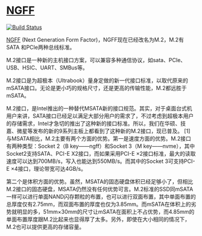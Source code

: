 ﻿# [NGFF](https://doc.stops.top/ngff)

[![Build Status](https://github.com/sto-pi/NGFF/workflows/kicad/badge.svg)](https://github.com/sto-pi/NGFF/actions/workflows/kicad.yml)

[NGFF](https://doc.stops.top/ngff) (Next Generation Form Factor)，NGFF现在已经改名为M.2，M.2有SATA 和PCIe两种总线标准。

M.2接口是一种新的主机接口方案，可以兼容多种通信协议，如sata、PCIe、USB、HSIC、UART、SMBus等。

M.2接口是为超极本（Ultrabook）量身定做的新一代接口标准，以取代原来的mSATA接口。无论是更小巧的规格尺寸，还是更高的传输性能，M.2都远胜于mSATA。

M.2接口，是Intel推出的一种替代MSATA新的接口规范。其实，对于桌面台式机用户来讲，SATA接口已经足以满足大部分用户的需求了，不过考虑到超极本用户的存储需求，Intel才急切的推出了这种新的接口标准。所以，我们在华硕、技嘉、微星等发布的新的9系列主板上都看到了这种新的M.2接口，现已普及。 [1]
与MSATA相比，M.2主要有两个方面的优势。第一是速度方面的优势。M.2接口有两种类型：Socket 2（B key——ngff）和Socket 3（M key——nvme），其中Socket2支持SATA、PCI-E X2接口，而如果采用PCI-E ×2接口标准，最大的读取速度可以达到700MB/s，写入也能达到550MB/s。而其中的Socket 3可支持PCI-E ×4接口，理论带宽可达4GB/s。

第二个是体积方面的优势。虽然，MSATA的固态硬盘体积已经足够小了，但相比M.2接口的固态硬盘，MSATA仍然没有任何优势可言。M.2标准的SSD同mSATA一样可以进行单面NAND闪存颗粒的布置，也可以进行双面布置，其中单面布置的总厚度仅有2.75mm，而双面布置的厚度也仅为3.85mm。而mSATA在体积上的劣势就明显的多，51mm×30mm的尺寸让mSATA在面积上不占优势，而4.85mm的单面布置厚度跟M.2比起来也显得厚了太多。另外，即使在大小相同的情况下，M.2也可以提供更高的存储容量。

